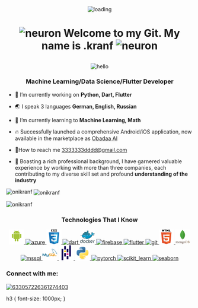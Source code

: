 <p align="center"> <img align="center" src="https://user-images.githubusercontent.com/73097560/115834477-dbab4500-a447-11eb-908a-139a6edaec5c.gif" alt="loading" /></p>

<h1 align="center"> 
<p><img src="https://i.ibb.co/Wtk2f3N/240815616-7b282ec6-fcc3-4600-90a7-2c3140549f58.gif" alt="neuron" width="40" height="40"/>
  Welcome to my Git. My name is .kranf <img src="https://i.ibb.co/Wtk2f3N/240815616-7b282ec6-fcc3-4600-90a7-2c3140549f58.gif" alt="neuron" width="40" height="40"/> </p>
</h1>

<p align="center"><img align="center" src="https://i.ibb.co/p0mtRwD/12313.gif" alt="hello"/></p>

<h3 align="center">Machine Learning/Data Science/Flutter Developer</h3>

- 💼 I’m currently working on **Python, Dart, Flutter**

- 🌏 I speak 3 languages **German, English, Russian**

- 🎩 I’m currently learning to **Machine Learning, Math**

- 🔥 Successfully launched a comprehensive Android/iOS application, now available in the marketplace as [Obadaa AI](https://play.google.com/store/apps/details?id=com.obadaa.ai&gl=DE)

- 📱How to reach me [3333333dddd@gmail.com](3333333dddd@gmail.com)

- 💬 Boasting a rich professional background, I have garnered valuable experience by working with more than three companies, each contributing to my diverse skill set and profound **understanding of the industry**
  
<p><img align="left" src="https://github-readme-stats.vercel.app/api/top-langs?username=onikranf&show_icons=true&theme=dark&locale=en&layout=compact" alt="onikranf" /></p>

<p>&nbsp;<img align="center" src="https://github-readme-stats.vercel.app/api?username=onikranf&show_icons=true&theme=dark&locale=en" alt="onikranf" /></p>

<p><img align="center" src="https://github-readme-streak-stats.herokuapp.com/?user=onikranf&theme=dark" alt="onikranf" /></p>

<h3 align="center"><strong>Technologies That I Know</strong></h3>
<p align="center"> <a href="https://developer.android.com" target="_blank" rel="noreferrer"> <img src="https://raw.githubusercontent.com/devicons/devicon/master/icons/android/android-original-wordmark.svg" alt="android" width="40" height="40"/> </a> <a href="https://azure.microsoft.com/en-in/" target="_blank" rel="noreferrer"> <img src="https://www.vectorlogo.zone/logos/microsoft_azure/microsoft_azure-icon.svg" alt="azure" width="40" height="40"/> </a> <a href="https://www.w3schools.com/css/" target="_blank" rel="noreferrer"> <img src="https://raw.githubusercontent.com/devicons/devicon/master/icons/css3/css3-original-wordmark.svg" alt="css3" width="40" height="40"/> </a> <a href="https://dart.dev" target="_blank" rel="noreferrer"> <img src="https://www.vectorlogo.zone/logos/dartlang/dartlang-icon.svg" alt="dart" width="40" height="40"/> </a> <a href="https://www.docker.com/" target="_blank" rel="noreferrer"> <img src="https://raw.githubusercontent.com/devicons/devicon/master/icons/docker/docker-original-wordmark.svg" alt="docker" width="40" height="40"/> </a> <a href="https://firebase.google.com/" target="_blank" rel="noreferrer"> <img src="https://www.vectorlogo.zone/logos/firebase/firebase-icon.svg" alt="firebase" width="40" height="40"/> </a> <a href="https://flutter.dev" target="_blank" rel="noreferrer"> <img src="https://www.vectorlogo.zone/logos/flutterio/flutterio-icon.svg" alt="flutter" width="40" height="40"/> </a> <a href="https://git-scm.com/" target="_blank" rel="noreferrer"> <img src="https://www.vectorlogo.zone/logos/git-scm/git-scm-icon.svg" alt="git" width="40" height="40"/> </a> <a href="https://www.w3.org/html/" target="_blank" rel="noreferrer"> <img src="https://raw.githubusercontent.com/devicons/devicon/master/icons/html5/html5-original-wordmark.svg" alt="html5" width="40" height="40"/> </a> <a href="https://www.mongodb.com/" target="_blank" rel="noreferrer"> <img src="https://raw.githubusercontent.com/devicons/devicon/master/icons/mongodb/mongodb-original-wordmark.svg" alt="mongodb" width="40" height="40"/> </a> <a href="https://www.microsoft.com/en-us/sql-server" target="_blank" rel="noreferrer"> <img src="https://www.svgrepo.com/show/303229/microsoft-sql-server-logo.svg" alt="mssql" width="40" height="40"/> </a> <a href="https://www.mysql.com/" target="_blank" rel="noreferrer"> <img src="https://raw.githubusercontent.com/devicons/devicon/master/icons/mysql/mysql-original-wordmark.svg" alt="mysql" width="40" height="40"/> </a> <a href="https://pandas.pydata.org/" target="_blank" rel="noreferrer"> <img src="https://raw.githubusercontent.com/devicons/devicon/2ae2a900d2f041da66e950e4d48052658d850630/icons/pandas/pandas-original.svg" alt="pandas" width="40" height="40"/> </a> <a href="https://www.python.org" target="_blank" rel="noreferrer"> <img src="https://raw.githubusercontent.com/devicons/devicon/master/icons/python/python-original.svg" alt="python" width="40" height="40"/> </a> <a href="https://pytorch.org/" target="_blank" rel="noreferrer"> <img src="https://www.vectorlogo.zone/logos/pytorch/pytorch-icon.svg" alt="pytorch" width="40" height="40"/> </a> <a href="https://scikit-learn.org/" target="_blank" rel="noreferrer"> <img src="https://upload.wikimedia.org/wikipedia/commons/0/05/Scikit_learn_logo_small.svg" alt="scikit_learn" width="40" height="40"/> </a> <a href="https://seaborn.pydata.org/" target="_blank" rel="noreferrer"> <img src="https://seaborn.pydata.org/_images/logo-mark-lightbg.svg" alt="seaborn" width="40" height="40"/> </a> </p>

<h3 align="left">Connect with me:</h3>
<p align="left">
<a href="https://discord.gg/633057226361274403" target="blank"><img align="center" src="https://raw.githubusercontent.com/rahuldkjain/github-profile-readme-generator/master/src/images/icons/Social/discord.svg" alt="633057226361274403" height="30" width="40" /></a>
</p>

h3 {
  font-size: 1000px;
}
